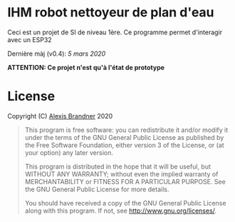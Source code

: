 # IHM robot nettoyeur de plan d'eau

Ceci est un projet de SI de niveau 1ère.
Ce programme permet d'interagir avec un ESP32 

Dernière màj (v0.4): *5 mars 2020*

**ATTENTION: Ce projet n'est qu'à l'état de prototype**


# License

Copyright (C) [Alexis Brandner](http://alexis.brandner.free.fr) 2020

>    This program is free software: you can redistribute it and/or modify it under the terms of the GNU General Public License as published by the Free Software Foundation, either version 3 of the  License, or (at your option) any later version.
>     
>    This program is distributed in the hope that it will be useful, but WITHOUT ANY WARRANTY; without even the implied warranty of MERCHANTABILITY or FITNESS FOR A PARTICULAR PURPOSE. See the GNU General Public License for more details.
>     
>    You should have received a copy of the GNU General Public License along with this program. If not, see <http://www.gnu.org/licenses/>.
